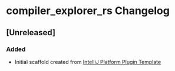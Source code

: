 <!-- Keep a Changelog guide -> https://keepachangelog.com -->

# compiler_explorer_rs Changelog

## [Unreleased]
### Added
- Initial scaffold created from [IntelliJ Platform Plugin Template](https://github.com/JetBrains/intellij-platform-plugin-template)

